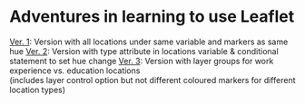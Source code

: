 # Adventures in learning to use Leaflet

[Ver. 1](https://lindsayaldous.github.io/playground/ver1.html): Version with all locations under same variable and markers as same hue
[Ver. 2](https://lindsayaldous.github.io/playground/ver2.html): Version with type attribute in locations variable & conditional statement to set hue change
[Ver. 3](https://lindsayaldous.github.io/playground/ver3.html): Version with layer groups for work experience vs. education locations  
(includes layer control option but not different coloured markers for different location types)
